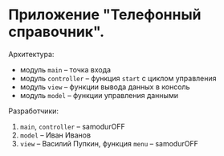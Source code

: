# Приложение "Телефонный справочник".

Архитектура:

* модуль `main` – точка входа
* модуль `controller` – функция `start` с циклом управления
* модуль `view` – функции вывода данных в консоль
* модуль `model` – функции управления данными

Разработчики:
1. `main`, `controller` – samodurOFF
2. `model` – Иван Иванов
3. `view` – Василий Пупкин, функция `menu` – samodurOFF
